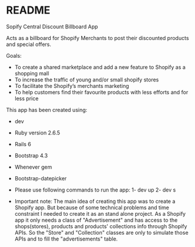# README

Sopify Central Discount Billboard App

Acts as a billboard for Shopify Merchants to post their discounted products and special offers.

Goals:
- To create a shared marketplace and add a new feature to Shopify as a shopping mall
- To increase the traffic of young and/or small shopify stores
- To facilitate the Shopify’s merchants marketing
- To help customers find their favourite products with less efforts and for less price

This app has been created using:

* dev
* Ruby version 2.6.5
* Rails 6
* Bootstrap 4.3
* Whenever gem
* Bootstrap-datepicker


 
 * Please use following commands to run the app:
  1- dev up
  2- dev s
  
  * Important note:
  The main idea of creating this app was to create a Shopify app. But because of some technical problems and time constraint I needed to create it as an stand alone project. As a Shopify app it only needs a class of "Advertisement" and has  access to the shops(stores), products and products' collections info through Shopify APIs. So the "Store" and "Collection" classes are only to simulate those APIs and to fill the "advertisements" table. 
  
  

